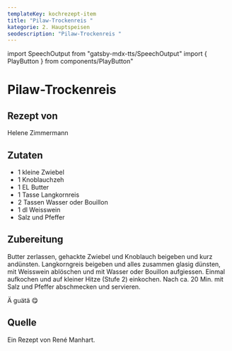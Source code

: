 ```yaml
---
templateKey: kochrezept-item
title: "Pilaw-Trockenreis "
kategorie: 2. Hauptspeisen
seodescription: "Pilaw-Trockenreis "
---
```

import SpeechOutput from "gatsby-mdx-tts/SpeechOutput"
import { PlayButton } from components/PlayButton"

<SpeechOutput id="kochrezept-helene-zimmermann-pilaw-trockenreis" customPlayButton={PlayButton}>

# Pilaw-Trockenreis 

## Rezept von

Helene Zimmermann

## Zutaten

- 1 kleine Zwiebel
- 1 Knoblauchzeh
- 1 EL Butter 
- 1 Tasse Langkornreis 
- 2 Tassen Wasser oder Bouillon 
- 1 dl Weisswein 
- Salz und Pfeffer 

## Zubereitung

Butter zerlassen, gehackte Zwiebel und Knoblauch beigeben und kurz andünsten. Langkorngreis beigeben und alles zusammen glasig dünsten, mit Weisswein ablöschen und mit Wasser oder Bouillon aufgiessen. Einmal aufkochen und auf kleiner Hitze (Stufe 2) einkochen. Nach ca. 20 Min. mit Salz und Pfeffer abschmecken und servieren.

Ä guätä 😋

## Quelle
Ein Rezept von René Manhart.

</SpeechOutput>